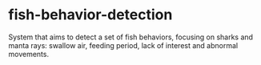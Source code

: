 # fish-behavior-detection
System that aims to detect a set of fish behaviors, focusing on sharks and manta rays: swallow air, feeding period, lack of interest and abnormal movements. 
